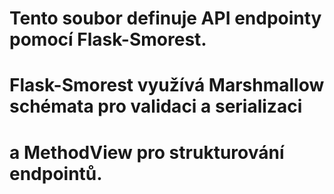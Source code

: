 # Tento soubor definuje API endpointy pomocí Flask-Smorest.
# Flask-Smorest využívá Marshmallow schémata pro validaci a serializaci
# a MethodView pro strukturování endpointů.